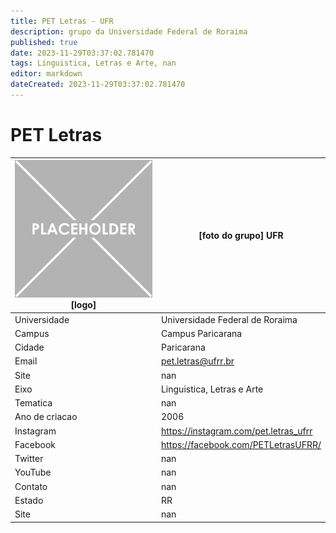 ```yaml
---
title: PET Letras - UFR
description: grupo da Universidade Federal de Roraima
published: true
date: 2023-11-29T03:37:02.781470
tags: Linguistica, Letras e Arte, nan
editor: markdown
dateCreated: 2023-11-29T03:37:02.781470
---
```


# PET Letras


| ![placeholder.png](/placeholder.png) [logo] | [foto do grupo] UFR         |
| ------------------------------------------- | ------------------------------------------------- |
| Universidade                                | Universidade Federal de Roraima      |
| Campus                                      | Campus Paricarana            |
| Cidade                                      | Paricarana             |
| Email                                       | pet.letras@ufrr.br             |
| Site                                        | nan              |
| Eixo                                        | Linguistica, Letras e Arte              |
| Tematica                                    | nan          |
| Ano de criacao                              | 2006        |
| Instagram                                   | https://instagram.com/pet.letras_ufrr         |
| Facebook                                    | https://facebook.com/PETLetrasUFRR/          |
| Twitter                                     | nan           |
| YouTube                                     | nan           |
| Contato                                     | nan         |
| Estado                                      |  RR            |
| Site                                        | nan |
